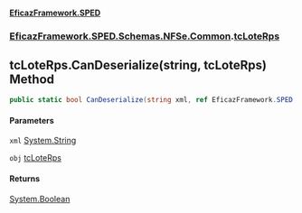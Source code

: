 #### [EficazFramework.SPED](EficazFrameworkSPED.md 'EficazFramework SPED')
### [EficazFramework.SPED.Schemas.NFSe.Common](EficazFramework.SPED.Schemas.NFSe.Common.md 'EficazFramework.SPED.Schemas.NFSe.Common').[tcLoteRps](EficazFramework.SPED.Schemas.NFSe.Common/tcLoteRps.md 'EficazFramework.SPED.Schemas.NFSe.Common.tcLoteRps')

## tcLoteRps.CanDeserialize(string, tcLoteRps) Method

```csharp
public static bool CanDeserialize(string xml, ref EficazFramework.SPED.Schemas.NFSe.Common.tcLoteRps obj);
```
#### Parameters

<a name='EficazFramework.SPED.Schemas.NFSe.Common.tcLoteRps.CanDeserialize(string,EficazFramework.SPED.Schemas.NFSe.Common.tcLoteRps).xml'></a>

`xml` [System.String](https://docs.microsoft.com/en-us/dotnet/api/System.String 'System.String')

<a name='EficazFramework.SPED.Schemas.NFSe.Common.tcLoteRps.CanDeserialize(string,EficazFramework.SPED.Schemas.NFSe.Common.tcLoteRps).obj'></a>

`obj` [tcLoteRps](EficazFramework.SPED.Schemas.NFSe.Common/tcLoteRps.md 'EficazFramework.SPED.Schemas.NFSe.Common.tcLoteRps')

#### Returns
[System.Boolean](https://docs.microsoft.com/en-us/dotnet/api/System.Boolean 'System.Boolean')